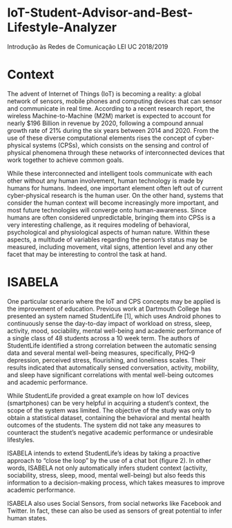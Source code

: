 # IoT-Student-Advisor-and-Best-Lifestyle-Analyzer
Introdução às Redes de Comunicação LEI UC 2018/2019

# Context

The advent of Internet of Things (IoT) is becoming a reality: a global network of sensors, mobile phones and computing devices that can sensor and communicate in real time. According to a recent research report, the wireless Machine-to-Machine (M2M) market is expected to account for nearly $196 Billion in revenue by 2020, following a compound annual growth rate of 21% during the six years between 2014 and 2020. From the use of these diverse computational elements rises the concept of cyber- physical systems (CPSs), which consists on the sensing and control of physical phenomena through these networks of interconnected devices that work together to achieve common goals.

While these interconnected and intelligent tools communicate with each other without any human involvement, human technology is made by humans for humans. Indeed, one important element often left out of current cyber-physical research is the human user. On the other hand, systems that consider the human context will become increasingly more important, and most future technologies will converge onto human-awareness. Since humans are often considered unpredictable, bringing them into CPSs is a very interesting challenge, as it requires modeling of behavioral, psychological and physiological aspects of human nature. Within these aspects, a multitude of variables regarding the person’s status may be measured, including movement, vital signs, attention level and any other facet that may be interesting to control the task at hand.

# ISABELA
One particular scenario where the IoT and CPS concepts may be applied is the improvement of education. Previous work at Dartmouth College has presented an system named StudentLife [1], which uses Android phones to continuously sense the day-to-day impact of workload on stress, sleep, activity, mood, sociability, mental well-being and academic performance of a single class of 48 students across a 10 week term. The authors of StudentLife identified a strong correlation between the automatic sensing data and several mental well-being measures, specifically, PHQ-9 depression, perceived stress, flourishing, and loneliness scales. Their results indicated that automatically sensed conversation, activity, mobility, and sleep have significant correlations with mental well-being outcomes and academic performance.

While StudentLife provided a great example on how IoT devices (smartphones) can be very helpful in acquiring a student’s context, the scope of the system was limited. The objective of the study was only to obtain a statistical dataset, containing the behavioral and mental health outcomes of the students. The system did not take any measures to counteract the student’s negative academic performance or undesirable lifestyles.

ISABELA intends to extend StudentLife’s ideas by taking a proactive approach to “close the loop” by the use of a chat bot (figure 2). In other words, ISABELA not only automatically infers student context (activity, sociability, stress, sleep, mood, mental well-being) but also feeds this information to a decision-making process, which takes measures to improve academic performance.

ISABELA also uses Social Sensors, from social networks like Facebook and Twitter. In fact, these can also be used as sensors of great potential to infer human states.

